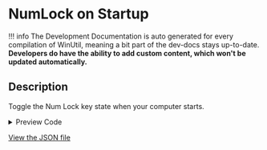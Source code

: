 ﻿# NumLock on Startup


!!! info
     The Development Documentation is auto generated for every compilation of WinUtil, meaning a bit part of the dev-docs stays up-to-date. **Developers do have the ability to add custom content, which won't be updated automatically.**


## Description

Toggle the Num Lock key state when your computer starts.

<!-- BEGIN CUSTOM CONTENT -->

<!-- END CUSTOM CONTENT -->

<details>
<summary>Preview Code</summary>

```json
{
    "Content":  "NumLock on Startup",
    "Description":  "Toggle the Num Lock key state when your computer starts.",
    "category":  "Customize Preferences",
    "panel":  "2",
    "Order":  "a102_",
    "Type":  "Toggle"
}
```
</details>





<!-- BEGIN SECOND CUSTOM CONTENT -->

<!-- END SECOND CUSTOM CONTENT -->

[View the JSON file](https://github.com/ChrisTitusTech/winutil/tree/main/config/tweaks.json)

